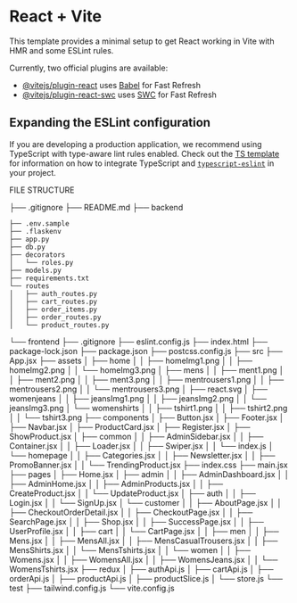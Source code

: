  # React + Vite

This template provides a minimal setup to get React working in Vite with HMR and some ESLint rules.

Currently, two official plugins are available:

- [@vitejs/plugin-react](https://github.com/vitejs/vite-plugin-react/blob/main/packages/plugin-react) uses [Babel](https://babeljs.io/) for Fast Refresh
- [@vitejs/plugin-react-swc](https://github.com/vitejs/vite-plugin-react/blob/main/packages/plugin-react-swc) uses [SWC](https://swc.rs/) for Fast Refresh

## Expanding the ESLint configuration

If you are developing a production application, we recommend using TypeScript with type-aware lint rules enabled. Check out the [TS template](https://github.com/vitejs/vite/tree/main/packages/create-vite/template-react-ts) for information on how to integrate TypeScript and [`typescript-eslint`](https://typescript-eslint.io) in your project.
 

FILE STRUCTURE

├── .gitignore
├── README.md
├── backend

    ├── .env.sample
    ├── .flaskenv
    ├── app.py
    ├── db.py
    ├── decorators
    │   └── roles.py
    ├── models.py
    ├── requirements.txt
    └── routes
    │   ├── auth_routes.py
    │   ├── cart_routes.py
    │   ├── order_items.py
    │   ├── order_routes.py
    │   └── product_routes.py
└── frontend
    ├── .gitignore
    ├── eslint.config.js
    ├── index.html
    ├── package-lock.json
    ├── package.json
    ├── postcss.config.js
    ├── src
        ├── App.jsx
        ├── assets
        │   ├── home
        │   │   ├── homeImg1.png
        │   │   ├── homeImg2.png
        │   │   └── homeImg3.png
        │   ├── mens
        │   │   ├── ment1.png
        │   │   ├── ment2.png
        │   │   ├── ment3.png
        │   │   ├── mentrousers1.png
        │   │   ├── mentrousers2.png
        │   │   └── mentrousers3.png
        │   ├── react.svg
        │   ├── womenjeans
        │   │   ├── jeansImg1.png
        │   │   ├── jeansImg2.png
        │   │   └── jeansImg3.png
        │   └── womenshirts
        │   │   ├── tshirt1.png
        │   │   ├── tshirt2.png
        │   │   └── tshirt3.png
        ├── components
        │   ├── Button.jsx
        │   ├── Footer.jsx
        │   ├── Navbar.jsx
        │   ├── ProductCard.jsx
        │   ├── Register.jsx
        │   ├── ShowProduct.jsx
        │   ├── common
        │   │   ├── AdminSidebar.jsx
        │   │   ├── Container.jsx
        │   │   ├── Loader.jsx
        │   │   ├── Swiper.jsx
        │   │   └── index.js
        │   └── homepage
        │   │   ├── Categories.jsx
        │   │   ├── Newsletter.jsx
        │   │   ├── PromoBanner.jsx
        │   │   └── TrendingProduct.jsx
        ├── index.css
        ├── main.jsx
        ├── pages
        │   ├── Home.jsx
        │   ├── admin
        │   │   ├── AdminDashboard.jsx
        │   │   ├── AdminHome.jsx
        │   │   ├── AdminProducts.jsx
        │   │   ├── CreateProduct.jsx
        │   │   └── UpdateProduct.jsx
        │   ├── auth
        │   │   ├── Login.jsx
        │   │   └── SignUp.jsx
        │   └── customer
        │   │   ├── AboutPage.jsx
        │   │   ├── CheckoutOrderDetail.jsx
        │   │   ├── CheckoutPage.jsx
        │   │   ├── SearchPage.jsx
        │   │   ├── Shop.jsx
        │   │   ├── SuccessPage.jsx
        │   │   ├── UserProfile.jsx
        │   │   ├── cart
        │   │       └── CartPage.jsx
        │   │   ├── men
        │   │       ├── Mens.jsx
        │   │       ├── MensAll.jsx
        │   │       ├── MensCasualTrousers.jsx
        │   │       ├── MensShirts.jsx
        │   │       └── MensTshirts.jsx
        │   │   └── women
        │   │       ├── Womens.jsx
        │   │       ├── WomensAll.jsx
        │   │       ├── WomensJeans.jsx
        │   │       └── WomensTshirts.jsx
        ├── redux
        │   ├── authApi.js
        │   ├── cartApi.js
        │   ├── orderApi.js
        │   ├── productApi.js
        │   ├── productSlice.js
        │   └── store.js
        └── test
    ├── tailwind.config.js
    └── vite.config.js
